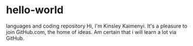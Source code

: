 # hello-world
languages and coding repository
Hi, I'm Kinsley Kaimenyi. It's a pleasure to join GitHub.com, the home of ideas.
Am certain that i will learn a lot via GitHub.
